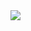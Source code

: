 <image src="https://analyticsindiamag.com/wp-content/uploads/2020/10/7d744a684fe03ebc7e8de545f97739dd.jpg">
